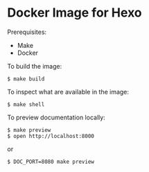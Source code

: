 # Docker Image for Hexo

Prerequisites:

  - Make
  - Docker

To build the image:

    $ make build

To inspect what are available in the image:

    $ make shell

To preview documentation locally:

    $ make preview
    $ open http://localhost:8000

or

    $ DOC_PORT=8080 make preview

